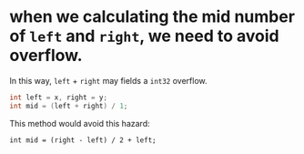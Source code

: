 # when we calculating the mid number of `left` and `right`, we need to avoid overflow.
In this way, `left` + `right` may fields a `int32` overflow.

```c
int left = x, right = y;
int mid = (left + right) / 1;
```

This method would avoid this hazard:
```
int mid = (right - left) / 2 + left;
```